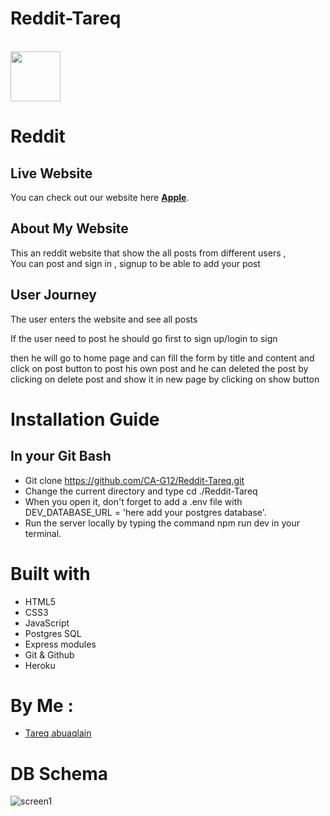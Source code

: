# Reddit-Tareq

<br />
<div >
    <img src ="https://encrypted-tbn0.gstatic.com/images?q=tbn:ANd9GcSx5egCYP21yf3vW5Z29maAQHcO6Xah5BgWqZq_DPVQyw&s" style ="height: 80px; width: 80px;">

<div >
    <h1> Reddit
    </h1>
</div>
</div>

## **Live Website**

You can check out our website here [**Apple**](https://reddit-tareq.herokuapp.com/).

## **About My Website**

This an reddit website that show the all posts from different users , <br />
You can post and sign in , signup to be able to add your post 

## **User Journey**

The user enters the website and see all posts <br />

If the user need to post he should go first to sign up/login to sign<br />

then he will go to home page and can fill the form by title and content and click on post button to post his own post
and he can deleted the post by clicking on delete post and show it in new page by clicking on show button

# **Installation Guide**

## In your Git Bash

- Git clone https://github.com/CA-G12/Reddit-Tareq.git
- Change the current directory and type cd ./Reddit-Tareq
- When you open it, don't forget to add a .env file with DEV_DATABASE_URL = 'here add your postgres database'.
- Run the server locally by typing the command npm run dev in your terminal.


# **Built with**

- HTML5
- CSS3
- JavaScript
- Postgres SQL
- Express modules
- Git & Github
- Heroku

# By Me : 

- [Tareq abuaqlain ](https://github.com/tareq-abuaqlain)


# DB Schema

![screen1](https://drawsql.app/teams/tareq-g12/diagrams/reddit-database)
